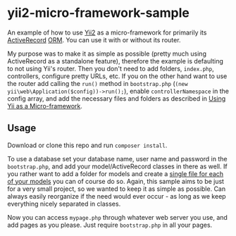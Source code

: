 # yii2-micro-framework-sample

An example of how to use [Yii2](https://www.yiiframework.com/) as a micro-framework for primarily its [ActiveRecord](https://www.yiiframework.com/doc/api/2.0/yii-db-activerecord) [ORM](https://en.wikipedia.org/wiki/Object-relational_mapping). You can use it with or without its router.

My purpose was to make it as simple as possible (pretty much using ActiveRecord as a standalone feature), therefore the example is defaulting to not using Yii's router. Then you don't need to add folders, `index.php`, controllers, configure pretty URLs, etc. If you on the other hand want to use the router add calling the `run()` method in `bootstrap.php` (`(new yii\web\Application($config))->run();`), enable `controllerNamespace` in the config array, and add the necessary files and folders as described in [Using Yii as a Micro-framework](https://www.yiiframework.com/doc/guide/2.0/en/tutorial-yii-as-micro-framework).

## Usage

Download or clone this repo and run `composer install`.

To use a database set your database name, user name and password in the `bootstrap.php`, and add your model/ActiveRecord classes in there as well. If you rather want to add a folder for models and create a [single file for each of your models](https://www.yiiframework.com/doc/guide/2.0/en/tutorial-yii-as-micro-framework#creating-a-rest-api) you can of course do so. Again, this sample aims to be just for a very small project, so we wanted to keep it as simple as possible. Can always easily reorganize if the need would ever occur - as long as we keep everything nicely separated in classes.

Now you can access `mypage.php` through whatever web server you use, and add pages as you please. Just require `bootstrap.php` in all your pages.

